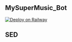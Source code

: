 ## MySuperMusic_Bot

[![Deploy on Railway](https://railway.app/button.svg)](https://railway.app/new/template?template=https%3A%2F%2Fgithub.com%2FPerry-xD%2FMySuperMusic_Bot&envs=BOT_TOKEN&referralCode=UF7LDt)

## SED
